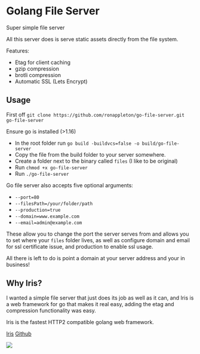 # Golang File Server

Super simple file server

All this server does is serve static assets directly from the file system.

Features:

 - Etag for client caching
 - gzip compression
 - brotli compression
 - Automatic SSL (Lets Encrypt)

## Usage

First off `git clone https://github.com/ronappleton/go-file-server.git go-file-server`

Ensure go is installed (>1.16)
 
- In the root folder run `go build -buildvcs=false -o build/go-file-server`
- Copy the file from the build folder to your server somewhere.
- Create a folder next to the binary called `files` (I like to be original)
- Run `chmod +x go-file-server`
- Run `./go-file-server`

Go file server also accepts five optional arguments:

- `--port=80`
- `--filesPath=/your/folder/path`
- `--production=true`
- `--domain=www.example.com`
- `--email=admin@example.com`

These allow you to change the port the server serves from and allows you to set where your `files` folder lives,
as well as configure domain and email for ssl certificate issue, and production to enable ssl usage.

All there is left to do is point a domain at your server address and your in business!


## Why Iris?

I wanted a simple file server that just does its job as well as it can, and Iris is a web framework for go
that makes it real easy, adding the etag and compression functionality was easy.

Iris is the fastest HTTP2 compatible golang web framework.

[Iris](https://www.iris-go.com/)
[Github](https://github.com/kataras/iris)

![](https://github.com/kataras/server-benchmarks)
